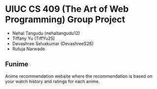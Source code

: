 # UIUC CS 409 (The Art of Web Programming) Group Project
- Nehal Tangudu (nehaltangudu12)
- Tiffany Yu (TiffYu25)
- Devashree Selvakumar (DevashreeS26)
- Rutuja Narwade

## Funime

Anime recommendation website where the recommendation is based on your watch history and ratings for each anime.
